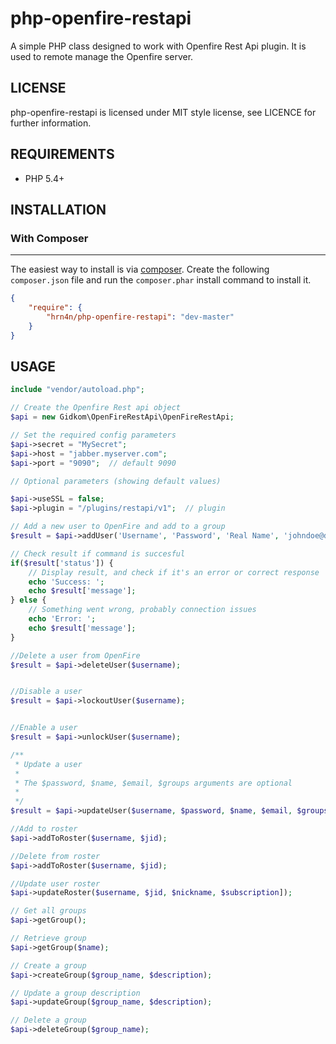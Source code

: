 php-openfire-restapi
=====================

A simple PHP class designed to work with Openfire Rest Api plugin. It is used to remote manage the Openfire server.

## LICENSE
php-openfire-restapi is licensed under MIT style license, see LICENCE for further information.

## REQUIREMENTS
- PHP 5.4+

## INSTALLATION

### With Composer
-------------
The easiest way to install is via [composer](http://getcomposer.org/). Create the following `composer.json` file and run the `composer.phar` install command to install it.

```json
{
    "require": {
        "hrn4n/php-openfire-restapi": "dev-master"
    }
}
```

## USAGE
```php
include "vendor/autoload.php";

// Create the Openfire Rest api object
$api = new Gidkom\OpenFireRestApi\OpenFireRestApi;

// Set the required config parameters
$api->secret = "MySecret";
$api->host = "jabber.myserver.com";
$api->port = "9090";  // default 9090

// Optional parameters (showing default values)

$api->useSSL = false;
$api->plugin = "/plugins/restapi/v1";  // plugin 

// Add a new user to OpenFire and add to a group
$result = $api->addUser('Username', 'Password', 'Real Name', 'johndoe@domain.com', array('Group 1'));

// Check result if command is succesful
if($result['status']) {
    // Display result, and check if it's an error or correct response
    echo 'Success: ';
    echo $result['message'];
} else {
    // Something went wrong, probably connection issues
    echo 'Error: ';
    echo $result['message'];
}

//Delete a user from OpenFire
$result = $api->deleteUser($username);


//Disable a user
$result = $api->lockoutUser($username);


//Enable a user
$result = $api->unlockUser($username);

/**
 * Update a user
 *
 * The $password, $name, $email, $groups arguments are optional
 * 
 */
$result = $api->updateUser($username, $password, $name, $email, $groups)

//Add to roster
$api->addToRoster($username, $jid);

//Delete from roster
$api->addToRoster($username, $jid);

//Update user roster
$api->updateRoster($username, $jid, $nickname, $subscription]);

// Get all groups
$api->getGroup();

// Retrieve group 
$api->getGroup($name);

// Create a group
$api->createGroup($group_name, $description);

// Update a group description
$api->updateGroup($group_name, $description);

// Delete a group
$api->deleteGroup($group_name);

```